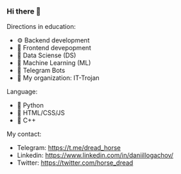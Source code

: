 ### Hi there 👋


Directions in education:

- ⚙️ Backend development
- 🌃 Frontend devepopment
- 🧮 Data Sciense (DS)
- 🤖 Machine Learning (ML)
- 💬 Telegram Bots
- 🐴 My organization: IT-Trojan

Language:
- 🐍 Python
- 🐸 HTML/CSS/JS
- 🐉 C++

My contact:
- Telegram: https://t.me/dread_horse
- Linkedin: https://www.linkedin.com/in/daniillogachov/
- Twitter: https://twitter.com/horse_dread
 
